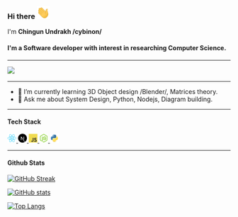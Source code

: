 ### Hi there <img src="https://raw.githubusercontent.com/ABSphreak/ABSphreak/master/gifs/Hi.gif" width="30">

I'm <strong>Chingun Undrakh /cybinon/</strong>

<h4>I'm a Software developer with interest in researching Computer Science.</h4>

<hr />

<img src="https://github-profile-trophy.vercel.app/?username=cybinon" />

<hr />

- 🌱 I’m currently learning 3D Object design /Blender/, Matrices theory.
- 💬 Ask me about System Design, Python, Nodejs, Diagram building.

<hr />
<h4>Tech Stack</h4>

  <a href="https://github.com/devicons/devicon/blob/master/icons/react/react-original.svg">
    <img src="https://github.com/devicons/devicon/blob/master/icons/react/react-original.svg" width="20px" />
  </a>
  <a href="https://github.com/devicons/devicon/blob/master/icons/react/nextjs-original.svg">
    <img src="https://github.com/devicons/devicon/blob/master/icons/nextjs/nextjs-original.svg" width="20px" />
  </a>
  <a href="https://github.com/devicons/devicon/blob/master/icons/javascript/javascript-original.svg">
    <img src="https://github.com/devicons/devicon/blob/master/icons/javascript/javascript-original.svg" width="20px" />
  </a>
  <a href="https://github.com/devicons/devicon/blob/master/icons/nodejs/nodejs-original.svg">
    <img src="https://github.com/devicons/devicon/blob/master/icons/nodejs/nodejs-original.svg" width="20px" />
  </a>
  <a href="https://github.com/devicons/devicon/blob/master/icons/python/python-original.svg">
    <img src="https://github.com/devicons/devicon/blob/master/icons/python/python-original.svg" width="20px" />
  </a>
<hr />
<h4>Github Stats</h4>


[![GitHub Streak](https://github-readme-streak-stats.herokuapp.com?user=cybinon&theme=radical)](https://git.io/streak-stats)

[![GitHub stats](https://github-readme-stats.vercel.app/api?username=cybinon&hide=stars)](https://github.com/anuraghazra/github-readme-stats)

[![Top Langs](https://github-readme-stats.vercel.app/api/top-langs/?username=cybinon&layout=compact)](https://github.com/anuraghazra/github-readme-stats)

